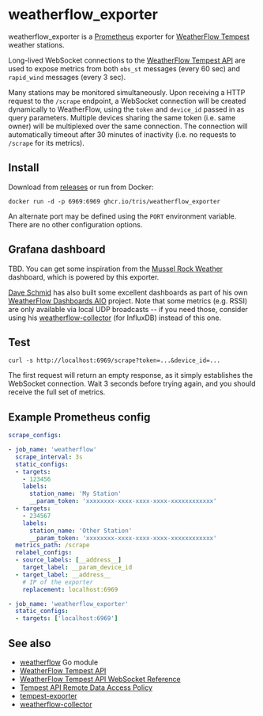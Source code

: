 # weatherflow_exporter

weatherflow_exporter is a [Prometheus](https://prometheus.io) exporter for
[WeatherFlow Tempest](https://weatherflow.com/tempest-home-weather-system/)
weather stations.

Long-lived WebSocket connections to the
[WeatherFlow Tempest API](https://weatherflow.github.io/Tempest/) are used to
expose metrics from both `obs_st` messages (every 60 sec) and `rapid_wind`
messages (every 3 sec).

Many stations may be monitored simultaneously.  Upon receiving a HTTP request
to the `/scrape` endpoint, a WebSocket connection will be created dynamically
to WeatherFlow, using the `token` and `device_id` passed in as query parameters.
Multiple devices sharing the same token (i.e. same owner) will be multiplexed
over the same connection.  The connection will automatically timeout after 30
minutes of inactivity (i.e. no requests to `/scrape` for its metrics).

## Install

Download from [releases](https://github.com/tris/weatherflow_exporter/releases)
or run from Docker:

```
docker run -d -p 6969:6969 ghcr.io/tris/weatherflow_exporter
```

An alternate port may be defined using the `PORT` environment variable.  There
are no other configuration options.

## Grafana dashboard

TBD.  You can get some inspiration from the
[Mussel Rock Weather](https://mr.ethereal.net) dashboard, which is powered by
this exporter.

[Dave Schmid](https://github.com/lux4rd0) has also built some excellent
dashboards as part of his own
[WeatherFlow Dashboards AIO](https://github.com/lux4rd0/weatherflow-dashboards-aio)
project.  Note that some metrics (e.g. RSSI) are only available via local UDP
broadcasts -- if you need those, consider using his
[weatherflow-collector](https://github.com/lux4rd0/weatherflow-collector) (for
InfluxDB) instead of this one.

## Test

```
curl -s http://localhost:6969/scrape?token=...&device_id=...
```

The first request will return an empty response, as it simply establishes the
WebSocket connection.  Wait 3 seconds before trying again, and you should
receive the full set of metrics.

## Example Prometheus config

```yaml
scrape_configs:

- job_name: 'weatherflow'
  scrape_interval: 3s
  static_configs:
  - targets:
    - 123456
    labels:
      station_name: 'My Station'
      __param_token: 'xxxxxxxx-xxxx-xxxx-xxxx-xxxxxxxxxxxx'
  - targets: 
    - 234567
    labels:
      station_name: 'Other Station'
      __param_token: 'xxxxxxxx-xxxx-xxxx-xxxx-xxxxxxxxxxxx'
  metrics_path: /scrape
  relabel_configs:
  - source_labels: [__address__]
    target_label: __param_device_id
  - target_label: __address__
    # IP of the exporter
    replacement: localhost:6969

- job_name: 'weatherflow_exporter'
  static_configs:
  - targets: ['localhost:6969']
```

## See also

- [weatherflow](https://github.com/tris/weatherflow) Go module
- [WeatherFlow Tempest API](https://weatherflow.github.io/Tempest/)
- [WeatherFlow Tempest API WebSocket Reference](https://weatherflow.github.io/Tempest/api/ws.html)
- [Tempest API Remote Data Access Policy](https://weatherflow.github.io/Tempest/api/remote-developer-policy.html)
- [tempest-exporter](https://github.com/nalbury/tempest-exporter)
- [weatherflow-collector](https://github.com/lux4rd0/weatherflow-collector)
